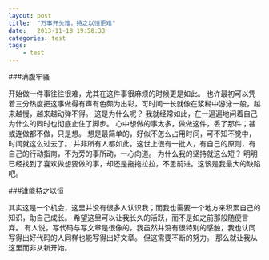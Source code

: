 ```yaml
---
layout: post
title:  "万事开头难，持之以恒更难"
date:   2013-11-18 19:58:33
categories: test
tags:
    - test
---
```


###满腹牢骚

开始做一件事往往很难，尤其在这件事很麻烦的时候更是如此。
也许最初可以凭着三分热度把这事做得有声有色颇为出彩，可时间一长就像在浆糊中游泳一般，越来越慢，越来越动弹不得。
这是为什么呢？
我就经常如此，在一遍遍地问着自己为什么的同时也彻底止住了脚步。
心中想做的事太多，做做这件，丢了那件；甚或连做都不做，只是想。
想是最简单的，好似不怎么占用时间，可不知不觉中，时间就这么过去了。
并非所有人都如此。这世上很有一批人，有自己的原则，有自己的行动指南，不为旁的事所动，一心向道。
为什么我的坚持就这么短？
明明已经找到了喜欢做想要做的事，却还是拖拖拉拉，不思前进。这该是我最大的缺陷吧。

###谁能持之以恒

其实这是一个机会，这里并没有很多人认识我；而我也需要一个地方来积累自己的知识，助自己成长。
希望这里可以让我长久的活跃，而不是如之前那般随便言弃。
有人说，写代码与写文章是很像的，我虽然并没有很特别的感触，我也认同写得出好代码的人同样也能写得出好文章。
但这需要不断的努力。
那么就让我从这里而非从新开始。
